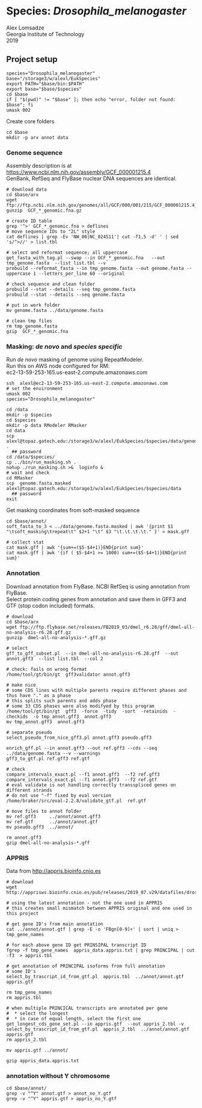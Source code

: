 # Species: _Drosophila_melanogaster_  
Alex Lomsadze  
Georgia Institute of Technology  
2019  
## Project setup  
```
species="Drosophila_melanogaster"
base="/storage3/w/alexl/EukSpecies"
export PATH="$base/bin:$PATH"
export base="$base/$species"
cd $base
if [ "$(pwd)" != "$base" ]; then echo "error, folder not found: $base"; fi
umask 002
```
Create core folders  
```
cd $base
mkdir -p arx annot data
```
### Genome sequence  
Assembly description is at https://www.ncbi.nlm.nih.gov/assembly/GCF_000001215.4  
GenBank, RefSeq and FlyBase nuclear DNA sequences are identical.  
```
# download data
cd $base/arx
wget ftp://ftp.ncbi.nlm.nih.gov/genomes/all/GCF/000/001/215/GCF_000001215.4_Release_6_plus_ISO1_MT/GCF_000001215.4_Release_6_plus_ISO1_MT_genomic.fna.gz
gunzip  GCF_*_genomic.fna.gz

# create ID table
grep '^>' GCF_*_genomic.fna > deflines
# move sequence IDs to "2L" style
cat deflines | grep -Ev 'NW_00|NC_024511'| cut -f1,5 -d' ' | sed 's/^>//' > list.tbl

# select and reformat sequence; all uppercase 
get_fasta_with_tag.pl --swap --in GCF_*_genomic.fna   --out tmp_genome.fasta  --list list.tbl --v
probuild --reformat_fasta --in tmp_genome.fasta --out genome.fasta --uppercase 1 --letters_per_line 60 --original

# check sequence and clean folder
probuild --stat --details --seq tmp_genome.fasta
probuild --stat --details --seq genome.fasta

# put in work folder
mv genome.fasta ../data/genome.fasta

# clean tmp files
rm tmp_genome.fasta
gzip  GCF_*_genomic.fna
```
### Masking: _de novo_ and _species specific_
Run _de novo_ masking of genome using RepeatModeler.  
Run this on AWS node configured for RM:  
    ec2-13-59-253-165.us-east-2.compute.amazonaws.com  
```
ssh  alexl@ec2-13-59-253-165.us-east-2.compute.amazonaws.com
# set the environment
umask 002
species="Drosophila_melanogaster"

cd /data
mkdir -p $species
cd $species
mkdir -p data RModeler RMasker
cd data
scp alexl@topaz.gatech.edu:/storage3/w/alexl/EukSpecies/$species/data/genome.fasta  .
  ## password
cd /data/$species/
cp ../bin/run_masking.sh .
nohup ./run_masking.sh >&  loginfo &
# wait and check
cd RMasker
scp  genome.fasta.masked  alexl@topaz.gatech.edu:/storage3/w/alexl/EukSpecies/$species/data
  ## password
exit
```
Get masking coordinates from soft-masked sequence  
```
cd $base/annot/
soft_fasta_to_3 < ../data/genome.fasta.masked | awk '{print $1 "\tsoft_masking\trepeat\t" $2+1 "\t" $3 "\t.\t.\t.\t." }' > mask.gff

# collect stat
cat mask.gff | awk '{sum+=($5-$4+1)}END{print sum}'
cat mask.gff | awk '{if ( $5-$4+1 >= 1000) sum+=($5-$4+1)}END{print sum}'
```
### Annotation  
Download annotation from FlyBase. NCBI RefSeq is using annotation from FlyBase.  
Select protein coding genes from annotation and save them in GFF3 and GTF (stop codon included) formats.  
```
# download
cd $base/arx
wget ftp://ftp.flybase.net/releases/FB2019_03/dmel_r6.28/gff/dmel-all-no-analysis-r6.28.gff.gz
gunzip  dmel-all-no-analysis-*.gff.gz

# select 
gff_to_gff_subset.pl  --in dmel-all-no-analysis-r6.28.gff  --out annot.gff3  --list list.tbl  --col 2

# check: fails on wrong format
/home/tool/gt/bin/gt  gff3validator annot.gff3

# make nice
# some CDS lines with multiple parents require different phases and thus have "." as a phase
# this splits such parents and adds phase
# some 33 CDS phases were also modifyed by this program
/home/tool/gt/bin/gt  gff3  -force  -tidy  -sort  -retainids  -checkids  -o tmp_annot.gff3  annot.gff3
mv tmp_annot.gff3  annot.gff3

# separate pseudo
select_pseudo_from_nice_gff3.pl annot.gff3 pseudo.gff3

enrich_gff.pl --in annot.gff3 --out ref.gff3 --cds --seq ../data/genome.fasta --v --warnings
gff3_to_gtf.pl ref.gff3 ref.gtf

# check
compare_intervals_exact.pl --f1 annot.gff3  --f2 ref.gff3
compare_intervals_exact.pl --f1 annot.gff3  --f2 ref.gtf
# eval validate is not handling correctly transspliced genes on different strands
# do not use "-f" fixed by eval version
/home/braker/src/eval-2.2.8/validate_gtf.pl  ref.gtf

# move files to annot folder
mv ref.gff3     ../annot/annot.gff3
mv ref.gtf      ../annot/annot.gtf
mv pseudo.gff3  ../annot/

rm annot.gff3
gzip dmel-all-no-analysis-*.gff
```
###  APPRIS
Data from http://appris.bioinfo.cnio.es
```
# download
wget http://apprisws.bioinfo.cnio.es/pub/releases/2019_07.v29/datafiles/drosophila_melanogaster/BDGP6/appris_data.appris.txt

# using the latest annotation - not the one used in APPRIS
# this creates small mismatch between APPRIS original and one used in this project

# get gene ID's from main annotation
cat ../annot/annot.gtf | grep -E -o 'FBgn[0-9]+' | sort | uniq > tmp_gene_names

# for each above gene ID get PRINSIPAL transcript ID
fgrep -f tmp_gene_names  appris_data.appris.txt | grep PRINCIPAL | cut -f3  > appris.tbl

# get annotation of PRINCIPAL isoforms from full annotation
# some ID's 
select_by_trascript_id_from_gtf.pl  appris.tbl  ../annot/annot.gtf  appris.gtf

rm tmp_gene_names
rm appris.tbl

# when multiple PRINCICAL transcripts are annotated per gene 
#  * select the longest
#  * in case of equal length, select the first one
get_longest_cds_gene_set.pl --in appris.gtf  --out appris_2.tbl -v
select_by_trascript_id_from_gtf.pl  appris_2.tbl  ../annot/annot.gtf  appris.gtf
rm appris_2.tbl

mv appris.gtf ../annot/

gzip appris_data.appris.txt
```
### annotation without Y chromosome
```
cd $base/annot/
grep -v "^Y" annot.gtf > annot_no_Y.gtf
grep -v "^Y" appris.gtf > appris_no_Y.gtf
```
